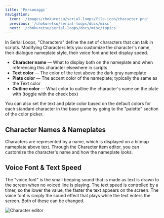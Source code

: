 ```yaml
---
title: 'Personaggi'
navigation:
  icon: '/images/chokuretsu/serial-loops/file-icon/character.png'
  previous: '/chokuretsu/serial-loops/docs/misc'
  next: '/chokuretsu/serial-loops/docs/misc/topics'
---
```


In Serial Loops, "Characters" define the set of characters that can talk in scripts. Modifying Characters lets you customize the character's name, their dialogue nameplate style, their voice font and text display speed.

* **Character name** &mdash; What to display both on the nameplate and when referencing this character elsewhere in scripts
* **Text color** &mdash; The color of the text above the dark gray nameplate
* **Plate color** &mdash; The accent color of the nameplate; typically the same as the Text color
* **Outline color** &mdash; What color to outline the character's name on the plate with (toggle with the check box)

You can also set the text and plate color based on the default colors for each standard character in the base game by going to the "palette" section of the color picker.

## Character Names & Nameplates
Characters are represented by a name, which is displayed on a bitmap nameplate above text. Through the Character item editor, you can customize the character's name and how the nameplate looks.

## Voice Font & Text Speed
The "voice font" is the small beeping sound that is made as text is drawn to the screen when no voiced line is playing. The text speed is controlled by a timer, so the lower the value, the faster the text appears on the screen.
The voice font is simply the sound effect that plays while the text enters the screen. Both of these can be changed.

![Character editor](/images/chokuretsu/serial-loops/character-editing.png)